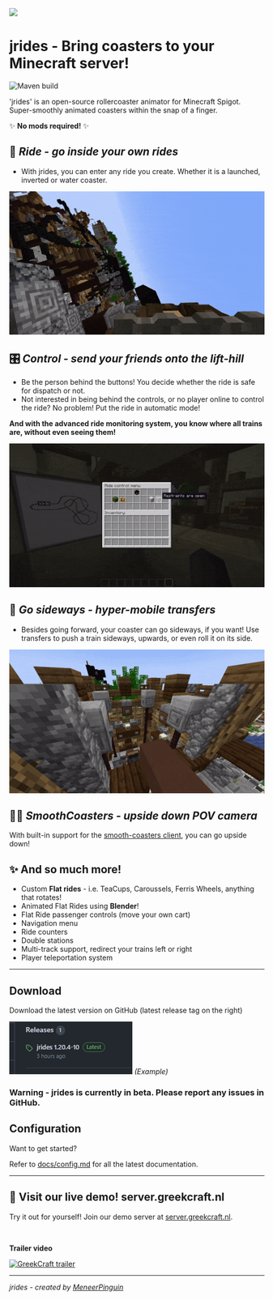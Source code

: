 ![](assets/banner-1.gif)

# **jrides** - Bring coasters to your Minecraft server!
![Maven build](https://github.com/JVerbruggen/jrides/workflows/Maven%20build/badge.svg) 


'jrides' is an open-source rollercoaster animator for Minecraft Spigot. Super-smoothly animated coasters within the snap of a finger. 

✨ **No mods required!** ✨

## 🎢 *Ride - go inside your own rides*
* With jrides, you can enter any ride you create. Whether it is a launched, inverted or water coaster.

![](assets/banner-2.gif)



## 🎛️ *Control - send your friends onto the lift-hill*
* Be the person behind the buttons! You decide whether the ride is safe for dispatch or not. 
* Not interested in being behind the controls, or no player online to control the ride? No problem! Put the ride in automatic mode!

**And with the advanced ride monitoring system, you know where all trains are, without even seeing them!**

![](assets/banner-3.gif)


## 🚠 *Go sideways - hyper-mobile transfers*
* Besides going forward, your coaster can go sideways, if you want! Use transfers to push a train sideways, upwards, or even roll it on its side.

![](assets/banner-4.gif)

## 😵‍💫 *SmoothCoasters - upside down POV camera*
With built-in support for the [smooth-coasters client](https://www.curseforge.com/minecraft/mc-mods/smoothcoasters), you can go upside down! 

## ✨ And so much more!
* Custom **Flat rides** - i.e. TeaCups, Caroussels, Ferris Wheels, anything that rotates!
* Animated Flat Rides using **Blender**!
* Flat Ride passenger controls (move your own cart)
* Navigation menu
* Ride counters
* Double stations
* Multi-track support, redirect your trains left or right
* Player teleportation system


---

## Download

Download the latest version on GitHub (latest release tag on the right)

![releases-github-help.png](docs/assets/releases-github-help.png)
*(Example)*

### Warning - jrides is currently in beta. Please report any issues in GitHub.


## Configuration

Want to get started?

Refer to [docs/config.md](./docs/config.md) for all the latest documentation.


---

## 🎡 **Visit our live demo!** server.greekcraft.nl
Try it out for yourself! Join our demo server at [server.greekcraft.nl](https://greekcraft.nl).

<br>

**Trailer video**

[![GreekCraft trailer](https://img.youtube.com/vi/pJAwFTujA9M/0.jpg)](https://www.youtube.com/watch?v=pJAwFTujA9M)

---

*jrides - created by [MeneerPinguin](https://github.com/JVerbruggen)*
